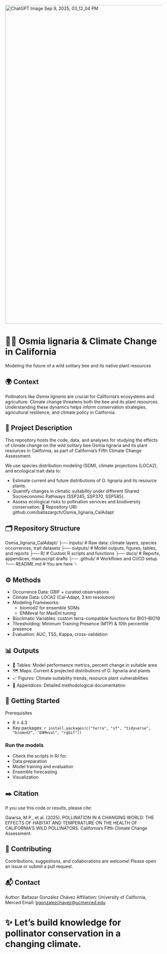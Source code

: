 <img width="1536" height="1024" alt="ChatGPT Image Sep 9, 2025, 03_12_04 PM" src="https://github.com/user-attachments/assets/668d7387-f35e-4515-ab6a-ef063de16f34" />

# 🌿🐝 Osmia lignaria & Climate Change in California

Modeling the future of a wild solitary bee and its native plant resources

## 🌍 Context

Pollinators like _Osmia lignaria_ are crucial for California’s ecosystems and agriculture. Climate change threatens both the bee and its plant resources. Understanding these dynamics helps inform conservation strategies, agricultural resilience, and climate policy in California.

## 📖 Project Description

This repository hosts the code, data, and analyses for studying the effects of climate change on the wild solitary bee Osmia lignaria and its plant resources in California, as part of California’s Fifth Climate Change Assessment.

We use species distribution modeling (SDM), climate projections (LOCA2), and ecological trait data to:

- Estimate current and future distributions of O. lignaria and its resource plants.
- Quantify changes in climatic suitability under different Shared Socioeconomic Pathways (SSP245, SSP370, SSP585).
- Assess ecological risks to pollination services and biodiversity conservation.
🔗 Repository URI: github.com/baltazargch/Osmia_lignaria_CalAdapt

## 🗂 Repository Structure

Osmia_lignaria_CalAdapt/
├── inputs/              # Raw data: climate layers, species occurrences, trait datasets
├── outputs/             # Model outputs, figures, tables, and reports
├── R/                   # Custom R scripts and functions
├── docs/                # Reports, appendices, manuscript drafts
├── .github/             # Workflows and CI/CD setup
└── README.md            # You are here ✨

## ⚙️ Methods

- Occurrence Data: GBIF + curated observations
- Climate Data: LOCA2 (Cal-Adapt, 3 km resolution)
- Modeling Frameworks:
  - biomod2 for ensemble SDMs
  - ENMeval for MaxEnt tuning
- Bioclimatic Variables: custom terra-compatible functions for BIO1–BIO19
- Thresholding: Minimum Training Presence (MTP) & 10th percentile presence
- Evaluation: AUC, TSS, Kappa, cross-validation

## 📊 Outputs

- 📑 Tables: Model performance metrics, percent change in suitable area
- 🗺 Maps: Current & projected distributions of O. lignaria and plants
- 📈 Figures: Climate suitability trends, resource plant vulnerabilities
- 📘 Appendices: Detailed methodological documentation

## 🚀 Getting Started

Prerequisites
- R ≥ 4.3
- Key packages:
`r install.packages(c("terra", "sf", "tidyverse", "biomod2", "ENMeval", "rgbif"))`

### Run the models

- Check the scripts in R/ for:
- Data preparation
- Model training and evaluation
- Ensemble forecasting
- Visualization

## ✒️ Citation

If you use this code or results, please cite:

Gaiarsa, M.P., et al. (2025). POLLINATION IN A CHANGING WORLD: THE EFFECTS OF HABITAT AND TEMPERATURE ON THE HEALTH OF CALIFORNIA'S WILD POLLINATORS. California’s Fifth Climate Change Assessment.

## 🤝 Contributing

Contributions, suggestions, and collaborations are welcome! Please open an issue or submit a pull request.

## 📬 Contact

Author: Baltazar González Chávez
Affiliation: University of California, Merced
Email: bgonzalezchavez@ucmerced.edu

# ✨ Let’s build knowledge for pollinator conservation in a changing climate.
